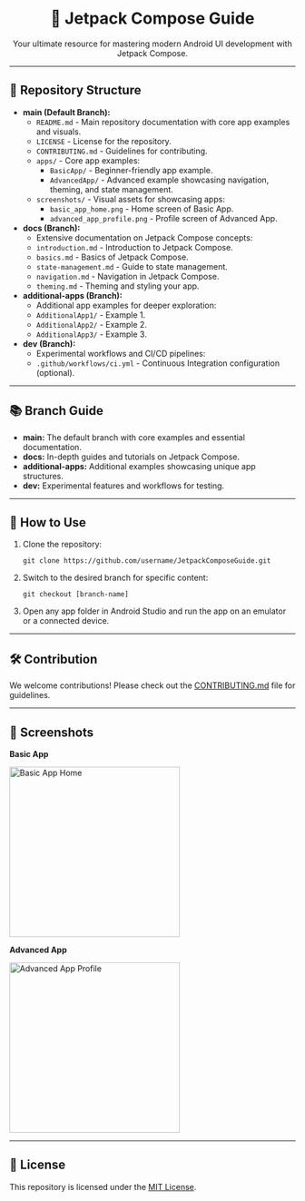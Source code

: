 <h1 align="center">📱 Jetpack Compose Guide</h1>
<p align="center">Your ultimate resource for mastering modern Android UI development with Jetpack Compose.</p>

---

<h2>📂 Repository Structure</h2>

<ul>
  <li>
    <strong>main (Default Branch):</strong>
    <ul>
      <li><code>README.md</code> - Main repository documentation with core app examples and visuals.</li>
      <li><code>LICENSE</code> - License for the repository.</li>
      <li><code>CONTRIBUTING.md</code> - Guidelines for contributing.</li>
      <li>
        <code>apps/</code> - Core app examples:
        <ul>
          <li><code>BasicApp/</code> - Beginner-friendly app example.</li>
          <li><code>AdvancedApp/</code> - Advanced example showcasing navigation, theming, and state management.</li>
        </ul>
      </li>
      <li>
        <code>screenshots/</code> - Visual assets for showcasing apps:
        <ul>
          <li><code>basic_app_home.png</code> - Home screen of Basic App.</li>
          <li><code>advanced_app_profile.png</code> - Profile screen of Advanced App.</li>
        </ul>
      </li>
    </ul>
  </li>

  <li>
    <strong>docs (Branch):</strong>
    <ul>
      <li>Extensive documentation on Jetpack Compose concepts:</li>
      <li><code>introduction.md</code> - Introduction to Jetpack Compose.</li>
      <li><code>basics.md</code> - Basics of Jetpack Compose.</li>
      <li><code>state-management.md</code> - Guide to state management.</li>
      <li><code>navigation.md</code> - Navigation in Jetpack Compose.</li>
      <li><code>theming.md</code> - Theming and styling your app.</li>
    </ul>
  </li>

  <li>
    <strong>additional-apps (Branch):</strong>
    <ul>
      <li>Additional app examples for deeper exploration:</li>
      <li><code>AdditionalApp1/</code> - Example 1.</li>
      <li><code>AdditionalApp2/</code> - Example 2.</li>
      <li><code>AdditionalApp3/</code> - Example 3.</li>
    </ul>
  </li>

  <li>
    <strong>dev (Branch):</strong>
    <ul>
      <li>Experimental workflows and CI/CD pipelines:</li>
      <li><code>.github/workflows/ci.yml</code> - Continuous Integration configuration (optional).</li>
    </ul>
  </li>
</ul>

---

<h2>📚 Branch Guide</h2>

<ul>
  <li><strong>main:</strong> The default branch with core examples and essential documentation.</li>
  <li><strong>docs:</strong> In-depth guides and tutorials on Jetpack Compose.</li>
  <li><strong>additional-apps:</strong> Additional examples showcasing unique app structures.</li>
  <li><strong>dev:</strong> Experimental features and workflows for testing.</li>
</ul>

---

<h2>🚀 How to Use</h2>

<ol>
  <li>Clone the repository:
    <pre><code>git clone https://github.com/username/JetpackComposeGuide.git</code></pre>
  </li>
  <li>Switch to the desired branch for specific content:
    <pre><code>git checkout [branch-name]</code></pre>
  </li>
  <li>Open any app folder in Android Studio and run the app on an emulator or a connected device.</li>
</ol>

---

<h2>🛠️ Contribution</h2>

<p>We welcome contributions! Please check out the <a href="CONTRIBUTING.md">CONTRIBUTING.md</a> file for guidelines.</p>

---

<h2>📸 Screenshots</h2>

<p><strong>Basic App</strong></p>
<img src="screenshots/basic_app_home.png" alt="Basic App Home" width="300" />

<p><strong>Advanced App</strong></p>
<img src="screenshots/advanced_app_profile.png" alt="Advanced App Profile" width="300" />

---

<h2>📜 License</h2>

<p>This repository is licensed under the <a href="LICENSE">MIT License</a>.</p>
